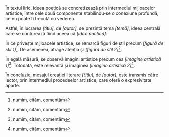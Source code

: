 În textul liric, ideea poetică se concretizează prin intermediul mijloacelor artistice, între cele două componente stabilindu-se o conexiune profundă, ce nu poate fi trecută cu vederea.

Astfel, în lucrarea *[titlu]*, de *[autor]*, se prezintă tema *[temă]*, ideea centrală care se conturează fiind aceea că *[idee poetică]*.

În ce privește mijloacele artistice, se remarcă figuri de stil precum *[figură de stil 1]*[^1]. De asemenea, atrage atenția și *[figură de stil 2]*[^1].

În egală măsură, se observă imagini artistice precum cea *[imagine artistică 1]*[^1]. Totodată, este relevantă și imaginea *[imagine artistică 2]*[^1].

În concluzie, mesajul creației literare *[titlu]*, de *[autor]*, este transmis către lector, prin intermediul procedeelor artistice, care oferă o expresivitate aparte.


[^1]: numim, cităm, comentăm
